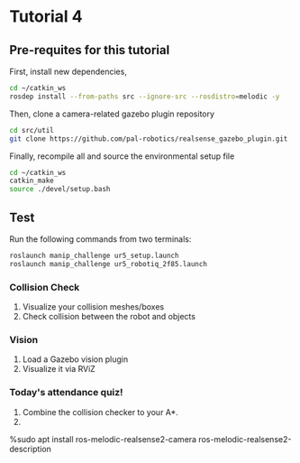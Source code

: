 # Tutorial 4

## Pre-requites for this tutorial
First, install new dependencies,
~~~~bash
cd ~/catkin_ws
rosdep install --from-paths src --ignore-src --rosdistro=melodic -y
~~~~

Then, clone a camera-related gazebo plugin repository
~~~~bash
cd src/util
git clone https://github.com/pal-robotics/realsense_gazebo_plugin.git
~~~~

Finally, recompile all and source the environmental setup file
~~~~bash
cd ~/catkin_ws
catkin_make
source ./devel/setup.bash
~~~~

## Test
Run the following commands from two terminals:
~~~~bash
roslaunch manip_challenge ur5_setup.launch
roslaunch manip_challenge ur5_robotiq_2f85.launch
~~~~

### Collision Check
1. Visualize your collision meshes/boxes
2. Check collision between the robot and objects

### Vision
1. Load a Gazebo vision plugin
2. Visualize it via RViZ

### Today's attendance quiz!
1. Combine the collision checker to your A*.
2. 




%sudo apt install ros-melodic-realsense2-camera ros-melodic-realsense2-description
